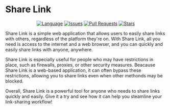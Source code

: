 # Share Link

<div align="center">
  
  [![Language](https://img.shields.io/badge/language-python-yellow.svg)](https://www.python.org)
  [![Issues](https://img.shields.io/github/issues/Roorik/share-link)](https://github.com/Roorik/share-link/issues)
  [![Pull Requests](https://img.shields.io/github/issues-pr/Roorik/share-link)](https://github.com/Roorik/share-link/pulls)
  [![Stars](https://img.shields.io/github/stars/Roorik/share-link)](https://github.com/Roorik/share-link)
  
</div>

  Share Link is a simple web application that allows users to easily share links with others, regardless of the platform they're on. With Share Link, all you need is access to the internet and a web browser, and you can quickly and easily share links with anyone, anywhere.
  
  Share Link is especially useful for people who may have restrictions in place, such as firewalls, proxies, or other security measures. Beacause Share Link is a web-based application, it can often bypass these restrictions, allowing you to share links even when other methonds may be blocked.
  
  Overall, Share Link is a powerful tool for anyone who needs to share links quickly and easily. Give it a try and see how it can help you steamline your link-sharing workflow!
